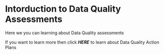 # Intorduction to Data Quality Assessments

Here we you can learning about Data Quality assessments

If you want to learn more then click **_HERE_** to learn about Data Quality Action Plans
